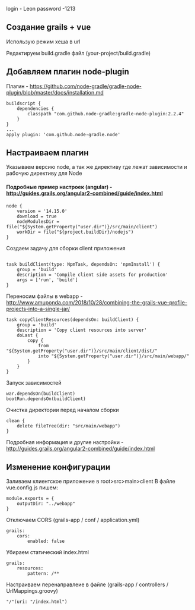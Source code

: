 login - Leon
password -1213
## Создание grails + vue
Использую режим хеша в url

Редактируем build.gradle файл (your-project/build.gradle)

## Добавляем плагин node-plugin 
Плагин - https://github.com/node-gradle/gradle-node-plugin/blob/master/docs/installation.md
```
buildscript {
    dependencies {
        classpath "com.github.node-gradle:gradle-node-plugin:2.2.4"
    }
}
...
apply plugin: 'com.github.node-gradle.node'
```
## Настраиваем плагин

Указываем версию node, а так же  директиву где лежат зависимости и рабочую директиву для Node
#### Подробные пример настроек (angular) - http://guides.grails.org/angular2-combined/guide/index.html
```
node {
    version = '14.15.0'
    download = true
    nodeModulesDir = file("${System.getProperty("user.dir")}/src/main/client")
    workDir = file("${project.buildDir}/nodejs")
}
```
Создаем задачу для сборки client приложения
```

task buildClient(type: NpmTask, dependsOn: 'npmInstall') {
    group = 'build'
    description = 'Compile client side assets for production'
    args = ['run', 'build']
}
```
Переносим файлы в webapp - http://www.amuponda.com/2018/10/28/combining-the-grails-vue-profile-projects-into-a-single-jar/
```
task copyClientResources(dependsOn: buildClient) {
    group = 'build'
    description = 'Copy client resources into server'
    doLast {
        copy {
            from "${System.getProperty("user.dir")}/src/main/client/dist/"
            into "${System.getProperty("user.dir")}/src/main/webapp/"
        }
    }
}
```
Запуск зависимостей
```
war.dependsOn(buildClient)
bootRun.dependsOn(buildClient)
```
Очистка директории перед началом сборки
```
clean {
    delete fileTree(dir: "src/main/webapp")
}
```
Подробная информация и другие настройки - http://guides.grails.org/angular2-combined/guide/index.html
## Изменение конфигурации

Заливаем клиентское приложение в root>src>main>client
В файле vue.config.js пишем:
```
module.exports = {
	outputDir: "../webapp"
}
```
Отключаем CORS (grails-app / conf / application.yml)
```
grails:
    cors:
        enabled: false
```
Убираем статический index.html
```
grails:
    resources:
        pattern: /**
```
Настраиваем перенаправлеие в файле  (grails-app / сontrollers / UrlMappings.groovy)
```
"/"(uri: "/index.html")
```
